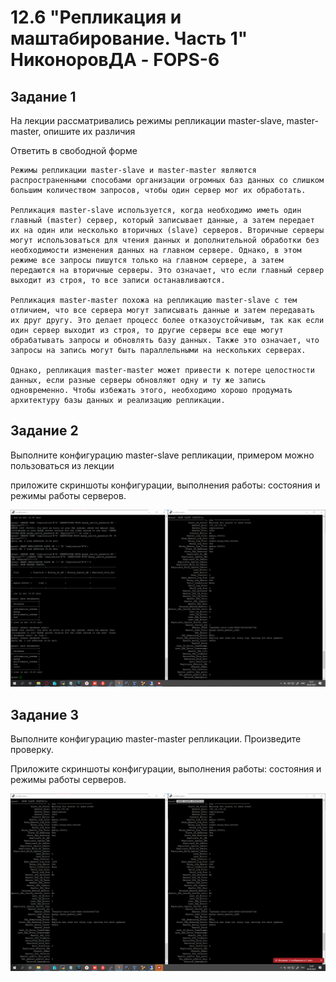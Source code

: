 # 12.6 "Репликация и маштабирование. Часть 1" НиконоровДА - FOPS-6

## Задание 1

На лекции рассматривались режимы репликации master-slave, master-master, опишите их различия

Ответить в свободной форме

```
Режимы репликации master-slave и master-master являются распространенными способами организации огромных баз данных со слишком большим количеством запросов, чтобы один сервер мог их обработать.

Репликация master-slave используется, когда необходимо иметь один главный (master) сервер, который записывает данные, а затем передает их на один или несколько вторичных (slave) серверов. Вторичные серверы могут использоваться для чтения данных и дополнительной обработки без необходимости изменения данных на главном сервере. Однако, в этом режиме все запросы пишутся только на главном сервере, а затем передаются на вторичные серверы. Это означает, что если главный сервер выходит из строя, то все записи останавливаются.

Репликация master-master похожа на репликацию master-slave с тем отличием, что все сервера могут записывать данные и затем передавать их друг другу. Это делает процесс более отказоустойчивым, так как если один сервер выходит из строя, то другие серверы все еще могут обрабатывать запросы и обновлять базу данных. Также это означает, что запросы на запись могут быть параллельными на нескольких серверах.

Однако, репликация master-master может привести к потере целостности данных, если разные серверы обновляют одну и ту же запись одновременно. Чтобы избежать этого, необходимо хорошо продумать архитектуру базы данных и реализацию репликации.
```

## Задание 2

Выполните конфигурацию master-slave репликации, примером можно пользоваться из лекции

приложите скриншоты конфигурации, выполнения работы: состояния и режимы работы серверов.

![alt text](https://github.com/mxssclxck/hw-12.06/blob/main/img/1.png)

## Задание 3

Выполните конфигурацию master-master репликации. Произведите проверку.

Приложите скриншоты конфигурации, выполнения работы: состояния и режимы работы серверов.

![alt text](https://github.com/mxssclxck/hw-12.06/blob/main/img/2.png)
